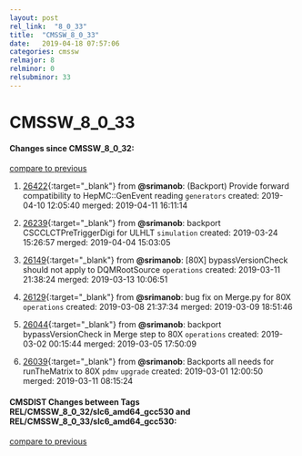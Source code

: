 ```yaml
---
layout: post
rel_link:  "8_0_33"
title:  "CMSSW_8_0_33"
date:   2019-04-18 07:57:06
categories: cmssw
relmajor: 8
relminor: 0
relsubminor: 33
---
```


# CMSSW_8_0_33
#### Changes since CMSSW_8_0_32:
[compare to previous](https://github.com/cms-sw/cmssw/compare/CMSSW_8_0_32...CMSSW_8_0_33)



1. [26422](http://github.com/cms-sw/cmssw/pull/26422){:target="_blank"}  from **@srimanob**: (Backport) Provide forward compatibility to HepMC::GenEvent reading `generators`  created: 2019-04-10 12:05:40 merged: 2019-04-11 16:11:14



2. [26239](http://github.com/cms-sw/cmssw/pull/26239){:target="_blank"}  from **@srimanob**: backport CSCCLCTPreTriggerDigi for ULHLT `simulation`  created: 2019-03-24 15:26:57 merged: 2019-04-04 15:03:05



3. [26149](http://github.com/cms-sw/cmssw/pull/26149){:target="_blank"}  from **@srimanob**: [80X] bypassVersionCheck should not apply to DQMRootSource `operations`  created: 2019-03-11 21:38:24 merged: 2019-03-13 10:06:51



4. [26129](http://github.com/cms-sw/cmssw/pull/26129){:target="_blank"}  from **@srimanob**: bug fix on Merge.py for 80X `operations`  created: 2019-03-08 21:37:34 merged: 2019-03-09 18:51:46



5. [26044](http://github.com/cms-sw/cmssw/pull/26044){:target="_blank"}  from **@srimanob**: backport bypassVersionCheck in Merge step to 80X `operations`  created: 2019-03-02 00:15:44 merged: 2019-03-05 17:50:09



6. [26039](http://github.com/cms-sw/cmssw/pull/26039){:target="_blank"}  from **@srimanob**: Backports all needs for runTheMatrix to 80X `pdmv`  `upgrade`  created: 2019-03-01 12:00:50 merged: 2019-03-11 08:15:24



#### CMSDIST Changes between Tags REL/CMSSW_8_0_32/slc6_amd64_gcc530 and REL/CMSSW_8_0_33/slc6_amd64_gcc530:
[compare to previous](https://github.com/cms-sw/cmsdist/compare/REL/CMSSW_8_0_32/slc6_amd64_gcc530...REL/CMSSW_8_0_33/slc6_amd64_gcc530)


